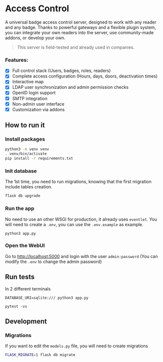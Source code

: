 # Access Control

A universal badge access control server, designed to work with any reader and any badge.
Thanks to powerful gateways and a flexible plugin system, you can integrate your own readers into the server, use community-made addons, or develop your own.

> This server is field-tested and already used in companies.

### Features:

- [x] Full control stack (Users, badges, roles, readers)
- [x] Complete access configuration (Hours, days, doors, deactivation times)
- [x] Interactive map
- [x] LDAP user synchronization and admin permission checks
- [x] OpenID login support
- [x] SMTP integration
- [x] Non-admin user interface
- [x] Customization via addons

## How to run it

### Install packages

```bash
python3 -m venv venv
. venv/bin/activate
pip install -r requirements.txt
```

### Init database

The 1st time, you need to run migrations, knowing that the first migration include tables creation.

```bash
flask db upgrade
```

### Run the app

No need to use an other WSGI for production, it already uses `eventlet`.
You will need to create a `.env`, you can use the `.env.example` as example.

```
python3 app.py
```

### Open the WebUI

Go to [http://localhost:5000](http://localhost:5000) and login with the user `admin:password` (You can modify the `.env` to change the admin password)

## Run tests

In 2 different terminals

```
DATABASE_URI=sqlite:/// python3 app.py
```

```
pytest -vs
```


## Development

### Migrations

If you want to edit the `models.py` file, you will need to create migrations

```bash
FLASK_MIGRATE=1 flask db migrate
```
